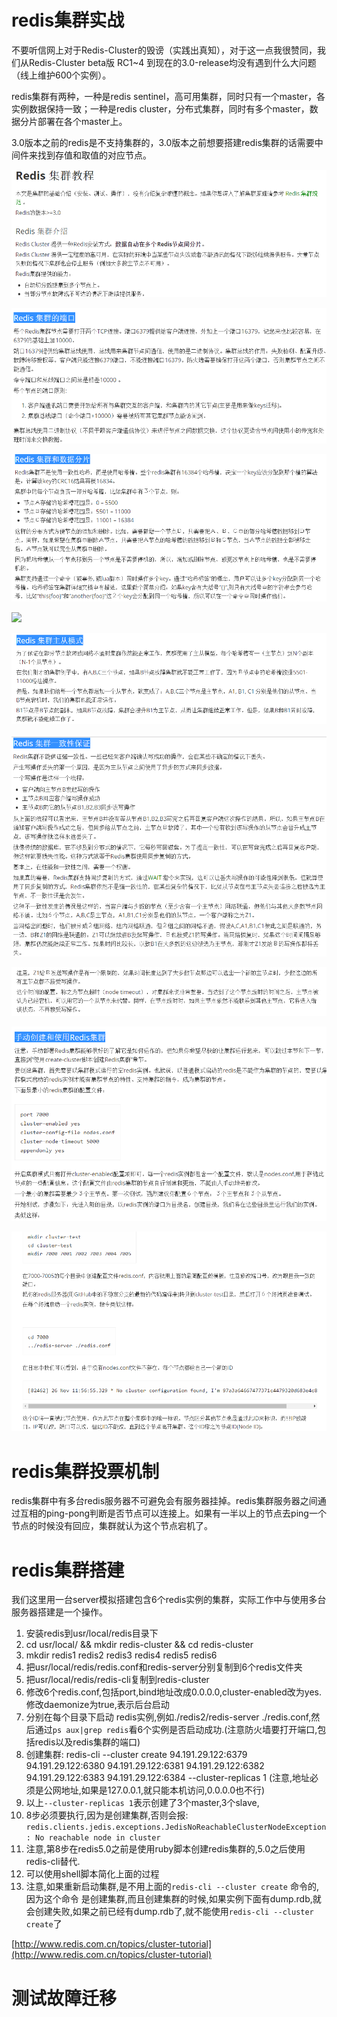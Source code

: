 # redis集群实战

不要听信网上对于Redis-Cluster的毁谤（实践出真知），对于这一点我很赞同，我们从Redis-Cluster beta版 RC1~4 到现在的3.0-release均没有遇到什么大问题（线上维护600个实例）。

redis集群有两种，一种是redis sentinel，高可用集群，同时只有一个master，各实例数据保持一致；一种是redis cluster，分布式集群，同时有多个master，数据分片部署在各个master上。

3.0版本之前的redis是不支持集群的，3.0版本之前想要搭建redis集群的话需要中间件来找到存值和取值的对应节点。

![](pics/Redis%20集群介绍.png)

![](pics/Redis%20集群的端口.png)

![](pics/Redis%20集群和数据分片.png)

![](http://mmsns.qpic.cn/mmsns/hvUCbRic69sCnWFZpmRAcZU0tpQYYgr6mPL3pFMVBqibjG1mVzObnibcA/0?wx_lazy=1)

![](pics/Redis%20集群主从模式.png)

![](pics/Redis%20集群一致性保证.png)

![](pics/Redis%20集群一致性保证02.png)

![](pics/手动创建和使用Redis集群.png)

![](pics/手动创建和使用Redis集群02.png)

# redis集群投票机制

redis集群中有多台redis服务器不可避免会有服务器挂掉。redis集群服务器之间通过互相的ping-pong判断是否节点可以连接上。如果有一半以上的节点去ping一个节点的时候没有回应，集群就认为这个节点宕机了。

# redis集群搭建

我们这里用一台server模拟搭建包含6个redis实例的集群，实际工作中与使用多台服务器搭建是一个操作。

1. 安装redis到usr/local/redis目录下
2. cd usr/local/ && mkdir redis-cluster && cd redis-cluster
3. mkdir redis1 redis2 redis3 redis4 redis5 redis6
4. 把usr/local/redis/redis.conf和redis-server分别复制到6个redis文件夹
5. 把usr/local/redis/redis-cli复制到redis-cluster
6. 修改6个redis.conf,包括port,bind地址改成0.0.0.0,cluster-enabled改为yes.修改daemonize为true,表示后台启动
7. 分别在每个目录下启动 redis实例,例如./redis2/redis-server ./redis.conf,然后通过`ps aux|grep redis`看6个实例是否启动成功.(注意防火墙要打开端口,包括redis以及redis集群的端口)
8. 创建集群: redis-cli --cluster create 94.191.29.122:6379 94.191.29.122:6380 94.191.29.122:6381 94.191.29.122:6382 94.191.29.122:6383 94.191.29.122:6384 --cluster-replicas 1 (注意,地址必须是公网地址,如果是127.0.0.1,就只能本机访问,0.0.0.0也不行)
9. 以上`--cluster-replicas 1`表示创建了3个master,3个slave,
10. 8步必须要执行,因为是创建集群,否则会报: `redis.clients.jedis.exceptions.JedisNoReachableClusterNodeException: No reachable node in cluster`
11. 注意,第8步在redis5.0之前是使用ruby脚本创建redis集群的,5.0之后使用redis-cli替代.
12. 可以使用shell脚本简化上面的过程
13. 注意,如果重新启动集群,是不用上面的`redis-cli --cluster create` 命令的,因为这个命令 是创建集群,而且创建集群的时候,如果实例下面有dump.rdb,就会创建失败,如果之前已经有dump.rdb了,就不能使用`redis-cli --cluster create`了

[http://www.redis.com.cn/topics/cluster-tutorial](http://www.redis.com.cn/topics/cluster-tutorial)

# 测试故障迁移
